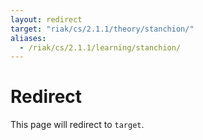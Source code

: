 ```yaml
---
layout: redirect
target: "riak/cs/2.1.1/theory/stanchion/"
aliases:
  - /riak/cs/2.1.1/learning/stanchion/
---
```


# Redirect

This page will redirect to `target`.
